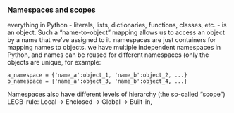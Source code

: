 ### Namespaces and scopes
everything in Python - literals, lists, dictionaries, functions, classes, etc. - is an object.
Such a “name-to-object” mapping allows us to access an object by a name that we’ve assigned to it.
namespaces are just containers for mapping names to objects.
we have multiple independent namespaces in Python, and names can be reused for different namespaces (only the objects are unique, for example:
```
a_namespace = {'name_a':object_1, 'name_b':object_2, ...}
b_namespace = {'name_a':object_3, 'name_b':object_4, ...}
```
Namespaces also have different levels of hierarchy (the so-called “scope”)
LEGB-rule: Local -> Enclosed -> Global -> Built-in,